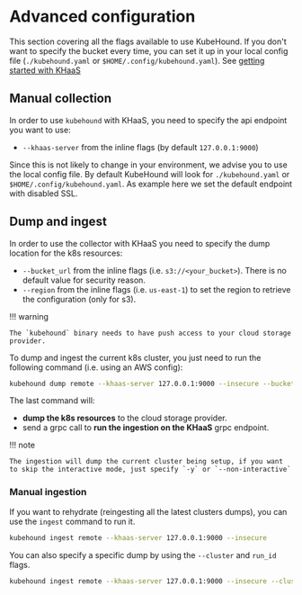 # Advanced configuration

This section covering all the flags available to use KubeHound. If you don't want to specify the bucket every time, you can set it up in your local config file (`./kubehound.yaml` or `$HOME/.config/kubehound.yaml`). See [getting started with KHaaS](./getting-started.md)

## Manual collection

In order to use `kubehound` with KHaaS, you need to specify the api endpoint you want to use:

- `--khaas-server` from the inline flags (by default `127.0.0.1:9000`)

Since this is not likely to change in your environment, we advise you to use the local config file. By default KubeHound will look for `./kubehound.yaml` or `$HOME/.config/kubehound.yaml`. As example here we set the default endpoint with disabled SSL.

## Dump and ingest

In order to use the collector with KHaaS you need to specify the dump location for the k8s resources:

- `--bucket_url` from the inline flags (i.e. `s3://<your_bucket>`). There is no default value for security reason.
- `--region` from the inline flags (i.e. `us-east-1`) to set the region to retrieve the configuration (only for s3).

!!! warning

    The `kubehound` binary needs to have push access to your cloud storage provider.

To dump and ingest the current k8s cluster, you just need to run the following command (i.e. using an AWS config):

```bash
kubehound dump remote --khaas-server 127.0.0.1:9000 --insecure --bucket_url s3://<your_bucket> --region  us-east-1
```

The last command will:

- **dump the k8s resources** to the cloud storage provider.
- send a grpc call to **run the ingestion on the KHaaS** grpc endpoint.

!!! note

    The ingestion will dump the current cluster being setup, if you want to skip the interactive mode, just specify `-y` or `--non-interactive`

### Manual ingestion

If you want to rehydrate (reingesting all the latest clusters dumps), you can use the `ingest` command to run it.

```bash
kubehound ingest remote --khaas-server 127.0.0.1:9000 --insecure
```

You can also specify a specific dump by using the `--cluster` and `run_id` flags.

```bash
kubehound ingest remote --khaas-server 127.0.0.1:9000 --insecure --cluster my-cluster-1 --run_id 01htdgjj34mcmrrksw4bjy2e94
```
